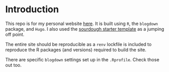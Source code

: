 # Introduction
This repo is for my personal website [here](https://craigbrinkerhoff.github.io). It is built using `R`, the `blogdown` package, and `Hugo`. I also used the [sourdough starter template](https://github.com/jack-alope/sourgough-starter) as a jumping off point.

The entire site should be reproducible as a `renv` lockfile is included to reproduce the R packages (and versions) required to build the site.

There are specific `blogdown` settings set up in the `.Rprofile`. Check those out too.